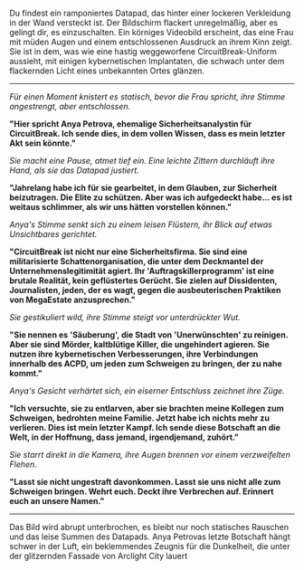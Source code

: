 Du findest ein ramponiertes Datapad, das hinter einer lockeren Verkleidung in der Wand versteckt ist. Der Bildschirm flackert unregelmäßig, aber es gelingt dir, es einzuschalten. Ein körniges Videobild erscheint, das eine Frau mit müden Augen und einem entschlossenen Ausdruck an ihrem Kinn zeigt. Sie ist in dem, was wie eine hastig weggeworfene CircuitBreak-Uniform aussieht, mit einigen kybernetischen Implantaten, die schwach unter dem flackernden Licht eines unbekannten Ortes glänzen.

---

_Für einen Moment knistert es statisch, bevor die Frau spricht, ihre Stimme angestrengt, aber entschlossen._

**"Hier spricht Anya Petrova, ehemalige Sicherheitsanalystin für CircuitBreak. Ich sende dies, in dem vollen Wissen, dass es mein letzter Akt sein könnte."**

_Sie macht eine Pause, atmet tief ein. Eine leichte Zittern durchläuft ihre Hand, als sie das Datapad justiert._

**"Jahrelang habe ich für sie gearbeitet, in dem Glauben, zur Sicherheit beizutragen. Die Elite zu schützen. Aber was ich aufgedeckt habe... es ist weitaus schlimmer, als wir uns hätten vorstellen können."**

_Anya's Stimme senkt sich zu einem leisen Flüstern, ihr Blick auf etwas Unsichtbares gerichtet._

**"CircuitBreak ist nicht nur eine Sicherheitsfirma. Sie sind eine militarisierte Schattenorganisation, die unter dem Deckmantel der Unternehmenslegitimität agiert. Ihr 'Auftragskillerprogramm' ist eine brutale Realität, kein geflüstertes Gerücht. Sie zielen auf Dissidenten, Journalisten, jeden, der es wagt, gegen die ausbeuterischen Praktiken von MegaEstate anzusprechen."**

_Sie gestikuliert wild, ihre Stimme steigt vor unterdrückter Wut._

**"Sie nennen es 'Säuberung', die Stadt von 'Unerwünschten' zu reinigen. Aber sie sind Mörder, kaltblütige Killer, die ungehindert agieren. Sie nutzen ihre kybernetischen Verbesserungen, ihre Verbindungen innerhalb des ACPD, um jeden zum Schweigen zu bringen, der zu nahe kommt."**

_Anya's Gesicht verhärtet sich, ein eiserner Entschluss zeichnet ihre Züge._

**"Ich versuchte, sie zu entlarven, aber sie brachten meine Kollegen zum Schweigen, bedrohten meine Familie. Jetzt habe ich nichts mehr zu verlieren. Dies ist mein letzter Kampf. Ich sende diese Botschaft an die Welt, in der Hoffnung, dass jemand, irgendjemand, zuhört."**

_Sie starrt direkt in die Kamera, ihre Augen brennen vor einem verzweifelten Flehen._

**"Lasst sie nicht ungestraft davonkommen. Lasst sie uns nicht alle zum Schweigen bringen. Wehrt euch. Deckt ihre Verbrechen auf. Erinnert euch an unsere Namen."**

---

Das Bild wird abrupt unterbrochen, es bleibt nur noch statisches Rauschen und das leise Summen des Datapads. Anya Petrovas letzte Botschaft hängt schwer in der Luft, ein beklemmendes Zeugnis für die Dunkelheit, die unter der glitzernden Fassade von Arclight City lauert

